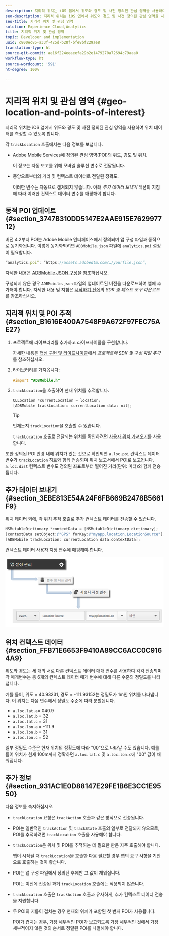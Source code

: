 ```yaml
---
description: 지리적 위치는 iOS 앱에서 위도와 경도 및 사전 정의된 관심 영역을 사용하여 위치 데이터를 측정할 수 있도록 합니다.
seo-description: 지리적 위치는 iOS 앱에서 위도와 경도 및 사전 정의된 관심 영역을 사용하여 위치 데이터를 측정할 수 있도록 합니다.
seo-title: 지리적 위치 및 관심 영역
solution: Experience Cloud,Analytics
title: 지리적 위치 및 관심 영역
topic: Developer and implementation
uuid: c800ec85-a33f-425d-b28f-bfe8bf229ae8
translation-type: ht
source-git-commit: ae16f224eeaeefa29b2e1479270a72694c79aaa0
workflow-type: ht
source-wordcount: '591'
ht-degree: 100%

---
```



# 지리적 위치 및 관심 영역 {#geo-location-and-points-of-interest}

지리적 위치는 iOS 앱에서 위도와 경도 및 사전 정의된 관심 영역을 사용하여 위치 데이터를 측정할 수 있도록 합니다.

각 `trackLocation` 호출에서는 다음 정보를 보냅니다.

* Adobe Mobile Services에 정의된 관심 영역(POI)의 위도, 경도 및 위치.

   이 정보는 자동 보고를 위해 모바일 솔루션 변수로 전달됩니다.

* 중앙으로부터의 거리 및 컨텍스트 데이터로 전달된 정확도.

   이러한 변수는 자동으로 캡처되지 않습니다. 아래 *추가 데이터 보내기* 섹션의 지침에 따라 이러한 컨텍스트 데이터 변수를 매핑해야 합니다.

## 동적 POI 업데이트 {#section_3747B310DD5147E2AAE915E762997712}

버전 4.2부터 POI는 Adobe Mobile 인터페이스에서 정의되며 앱 구성 파일과 동적으로 동기화됩니다. 이렇게 동기화되려면 `ADBMobile.json` 파일에 `analytics.poi` 설정이 필요합니다.

```js
“analytics.poi”: “https://assets.adobedtm.com/…/yourfile.json”,
```

자세한 내용은 [ADBMobile JSON 구성](/help/ios/configuration/json-config/json-config.md)을 참조하십시오.

구성되지 않은 경우 `ADBMobile.json` 파일의 업데이트된 버전을 다운로드하여 앱에 추가해야 합니다. 자세한 내용 및 지침은 [시작하기 전에](/help/ios/getting-started/requirements.md)의 *SDK 및 테스트 도구 다운로드*&#x200B;를 참조하십시오.

## 지리적 위치 및 POI 추적 {#section_B1616E400A7548F9A672F97FEC75AE27}

1. 프로젝트에 라이브러리를 추가하고 라이프사이클을 구현합니다.

   자세한 내용은 [핵심 구현 및 라이프사이클](/help/ios/getting-started/dev-qs.md)에서 *프로젝트에 SDK 및 구성 파일 추가*&#x200B;를 참조하십시오.
1. 라이브러리를 가져옵니다:

   ```objective-c
   #import "ADBMobile.h"
   ```

1. `trackLocation`을 호출하여 현재 위치를 추적합니다.

   ```objective-c
   CLLocation *currentLocation = location; 
   [ADBMobile trackLocation: currentLocation data: nil]; 
   ```

   >[!TIP]
   >
   >언제든지 `trackLocation`을 호출할 수 있습니다.

   `trackLocation` 호출로 전달되는 위치를 확인하려면 [사용자 위치 가져오기](https://developer.apple.com/Library/ios/documentation/UserExperience/Conceptual/LocationAwarenessPG/CoreLocation/CoreLocation.html)를 사용합니다.

또한 정의된 POI 반경 내에 위치가 있는 것으로 확인되면 `a.loc.poi` 컨텍스트 데이터 변수가 `trackLocation` 히트와 함께 전송되며 위치 보고서에서 POI로 보고됩니다. `a.loc.dist` 컨텍스트 변수도 정의된 좌표로부터 떨어진 거리(단위: 미터)와 함께 전송됩니다.

## 추가 데이터 보내기 {#section_3EBE813E54A24F6FB669B2478B5661F9}

위치 데이터 외에, 각 위치 추적 호출로 추가 컨텍스트 데이터를 전송할 수 있습니다.

```objective-c
NSMutableDictionary *contextData = [NSMutableDictionary dictionary]; 
[contextData setObject:@"GPS" forKey:@"myapp.location.LocationSource"]; 
[ADBMobile trackLocation: currentLocation data:contextData];
```

컨텍스트 데이터 사용자 지정 변수에 매핑해야 합니다.

![](assets/map-location-context-data.png)

## 위치 컨텍스트 데이터 {#section_FFB71E6653F9410A89CC6ACC0C9164A9}

위도와 경도는 세 개의 서로 다른 컨텍스트 데이터 매개 변수를 사용하여 각각 전송되며 각 매개변수는 총 6개의 컨텍스트 데이터 매개 변수에 대해 다른 수준의 정밀도를 나타냅니다.

예를 들어, 위도 = 40.93231, 경도 = -111.93152는 정밀도가 1m인 위치를 나타냅니다. 이 위치는 다음 변수에서 정밀도 수준에 따라 분할됩니다.

* `a.loc.lat.a`= 040.9
* `a.loc.lat.b` = 32
* `a.loc.lat.c` = 31
* `a.loc.lon.a` = -111.9
* `a.loc.lon.b` = 31
* `a.loc.lon.c` = 52

일부 정밀도 수준은 현재 위치의 정확도에 따라 &quot;00&quot;으로 나타날 수도 있습니다. 예를 들어 위치가 현재 100m까지 정확하면 `a.loc.lat.c` 및 `a.loc.lon.c`에 &quot;00&quot; 값이 채워집니다.

## 추가 정보 {#section_931AC1E0D88147E29FE1B6E3CC1E9550}

다음 정보를 숙지하십시오.

* `trackLocation` 요청은 `trackAction` 호출과 같은 방식으로 전송됩니다.

* POI는 일반적인 `trackAction` 및 `trackState` 호출의 일부로 전달되지 않으므로, POI를 추적하려면 `trackLocation` 호출을 사용해야 합니다.

* `trackLocation`은 위치 및 POI를 추적하는 데 필요한 만큼 자주 호출해야 합니다.

   앱이 시작될 때 `trackLocation`을 호출한 다음 필요할 경우 앱의 요구 사항을 기반으로 호출하는 것이 좋습니다.

* POI는 앱 구성 파일에서 정의된 후에만 그 값이 채워집니다.

   POI는 이전에 전송된 과거 `trackLocation` 호출에는 적용되지 않습니다.
* `trackLocation` 호출은 `trackAction` 호출과 유사하게, 추가 컨텍스트 데이터 전송을 지원합니다.

* 두 POI의 지름이 겹치는 경우 현재의 위치가 포함된 첫 번째 POI가 사용됩니다.

   POI가 겹치는 경우, 가장 세부적인 POI가 보고되도록 가장 세부적인 것에서 가장 세부적이지 않은 것의 순서로 정렬된 POI를 나열해야 합니다.

